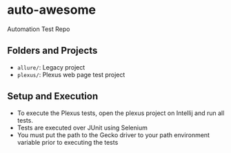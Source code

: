 # auto-awesome
Automation Test Repo

## Folders and Projects
- `allure/`: Legacy project
- `plexus/`: Plexus web page test project

## Setup and Execution
- To execute the Plexus tests, open the plexus project on Intellij and run all tests.
- Tests are executed over JUnit using Selenium
- You must put the path to the Gecko driver to your path environment variable prior to executing the tests

